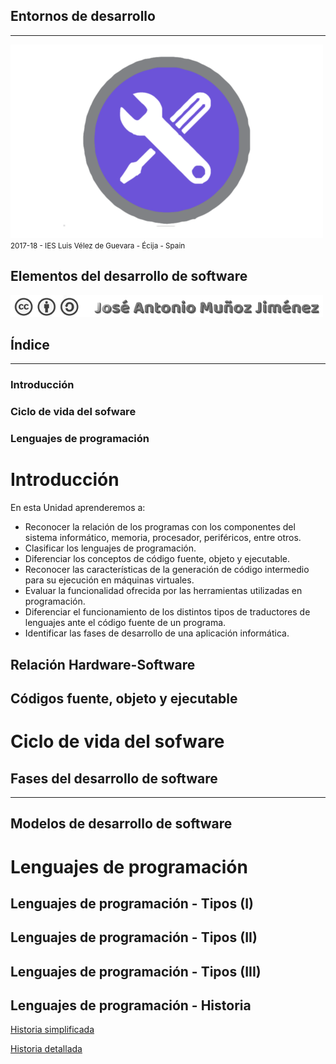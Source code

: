 <!---
Ejemplos

<video class="stretch" controls><source src="http://clips.vorwaerts-gmbh.de/big_buck_bunny.mp4" type="video/mp4"></video>
<iframe width="560" height="315" src="https://www.youtube.com/embed/3RBq-WlL4cU" frameborder="0" allowfullscreen></iframe>

slide: data-background="#ff0000" 
element: class="fragment" data-fragment-index="1"
-->
## Entornos de desarrollo
---
![Entornos de desarrollo](assets/entornosdesarrollo.png)
<small> 2017-18 - IES Luis Vélez de Guevara - Écija - Spain </small>


## Elementos del desarrollo de software

[![cc-by-sa](assets/cc-by-sa.png)](http://creativecommons.org/licenses/by-sa/4.0/)


## Índice
--- 
### Introducción
### Ciclo de vida del sofware
### Lenguajes de programación

<!--- Note: Nota a pie de página. -->



# Introducción


En esta Unidad aprenderemos a:

- Reconocer la relación de los programas con los componentes del sistema informático, memoria, procesador, periféricos, entre otros.
- Clasificar los lenguajes de programación.
- Diferenciar los conceptos de código fuente, objeto y ejecutable.
- Reconocer las características de la generación de código intermedio para su ejecución en máquinas virtuales.
- Evaluar la funcionalidad ofrecida por las herramientas utilizadas en programación.
- Diferenciar el funcionamiento de los distintos tipos de traductores de lenguajes ante el código fuente de un programa.
- Identificar las fases de desarrollo de una aplicación informática.


## Relación Hardware-Software  


## Códigos fuente, objeto y ejecutable



# Ciclo de vida del sofware


## Fases del desarrollo de software
---
##  
## 


## Modelos de desarrollo de software



# Lenguajes de programación


## Lenguajes de programación - Tipos (I)


## Lenguajes de programación - Tipos (II)


## Lenguajes de programación - Tipos (III)


## Lenguajes de programación - Historia

[Historia simplificada](http://rigaux.org/language-study/diagram-light.png)

[Historia detallada](http://rigaux.org/language-study/diagram.png)

